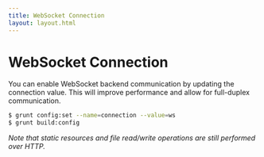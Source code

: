 ```yaml
---
title: WebSocket Connection
layout: layout.html
---
```


# WebSocket Connection

You can enable WebSocket backend communication by updating the connection value. This will improve performance and allow for full-duplex communication.

```bash
$ grunt config:set --name=connection --value=ws
$ grunt build:config
```

*Note that static resources and file read/write operations are still performed over HTTP.*
